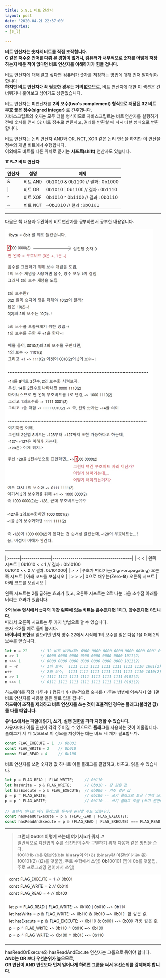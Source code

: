 ```yaml
---
title: 5.9.1 비트 연산자
layout: post
date: '2020-04-21 22:37:00'
categories:
- js_lj

---
```


**비트 연산자는 숫자의 비트를 직접 조작합니다.**  
**C 같은 저수준 언어를 다뤄 본 경험이 없거나, 컴퓨터가 내부적으로 숫자를 어떻게 저장하는지 배운 적이 없다면 비트 연산자를 이해하기가 힘들 겁니다.**  

비트 연산자에 대해 알고 싶다면 컴퓨터가 숫자를 저장하는 방법에 대해 먼저 알아둬야 합니다.  
**하지만 비트 연산자가 꼭 필요한 경우는 거의 없으므로**, 비트 연산자에 대한 이 섹션은 건너뛰거나 훑어보고 넘어가도 상관없습니다.

비트 연산자는 피연산자를 **2의 보수(two's complement) 형식으로 저장된 32 비트 부호 붙은 정수(signed integer)** 로 간주합니다.  
자바스크립트의 숫자는 모두 더블 형식이므로 자바스크립트는 비트 연산자를 실행하기 전에 숫자를 먼저 32 비트 정수로 변환하고, 결과를 반환할 때 다시 더블 형식으로 변환합니다.

비트 연산자는 논리 연산자 AND와 OR, NOT, XOR 같은 논리 연산을 하지만 이 연산을 정수의 개별 비트에서 수행합니다.  
이외에도 비트를 다른 위치로 옮기는 **시프트(shift)** 연산자도 있습니다.

**표 5-7 비트 연산자**

| 연산자 | 설명 | 예제 |
|----------|-------|-------|
|&| 비트 AND | 0b1010 & 0b1100 // 결과 : 0b1000 |
| \| | 비트 OR | 0b1010 \| 0b1100 // 결과 : 0b1110 |
| ^ | 비트 XOR | 0b1010 ^ 0b1100 // 결과 : 0b0110 |
| ~ | 비트 NOT | ~0b1010 // 결과 : 0b0101 |

---------------------

다음은 책 내용과 무관하게 비트연산자를 공부하면서 공부한 내용입니다.

![](/static/img/learningjs/image40.jpg)


----------------------


|:------|---------------|----------------------------------------|
|  < <  | 왼쪽 시프트 | 0b1010 < < 1 // 결과 : 0b10100  <br>  0b1010 << 2 // 결과: 0b101000|
| > > | 부호가 따라가는(Sign-propagating) 오른쪽 시프트 | 아래 코드를 보십시오 |
| > > > | 0으로 채우는(Zero-fit) 오른쪽 시프트 | 아래 코드를 보십시오 |

왼쪽 시프트는 2를 곱하는 효과가 있고, 오른쪽 시프트는 2로 나눈 다음 소수점 아래를 버리는 효과가 있습니다.

**2의 보수 형식에서 숫자의 가장 왼쪽에 있는 비트는 음수였다면 1이고, 양수였다면 0입니다.**  
따라서 오른쪽 시프트는 두 가지 방법으로 할 수 있습니다.  
숫자 -22를 예로 들어 봅시다.  
**바이너리 표현**을 얻으려면 먼저 양수 22에서 시작해 1의 보수를 얻은 다음 1을 더해 2의 보수를 얻습니다.

```javascript
let n = 22      // 32 비트 바이너리; 0000 0000 0000 0000 0000 0000 0001 0110(2)
n >> 1          // 0000 0000 0000 0000 0000 0000 0000 1011(2)
n >>> 1         // 0000 0000 0000 0000 0000 0000 0000 1011(2)
n = -n          // 1의 보수;  1111 1111 1111 1111 1111 1111 1110 1001(2)
n++             // 2의 보수;  1111 1111 1111 1111 1111 1111 1110 1010(2)
n >> 1          // 1111 1111 1111 1111 1111 1111 1111 0101(2)
n >>> 1         // 0111 1111 1111 1111 1111 1111 1111 0101(2)
```

하드웨어를 직접 다루거나 컴퓨터가 내부적으로 숫자를 다루는 방법에 익숙하지 않다면 비트 연산자를 사용할 일은 별로 없을 겁니다.  
**하드웨어 조작을 제외하고 비트 연산자를 쓰는 것이 효율적인 경우는 플래그(불리언 값)를 다룰 때입니다.**

**유닉스에서는 파일에 읽기, 쓰기, 실행 권한을 각각 지정할 수 있습니다.**  
사용자마다 이들 권한이 각각 주어질 수 있으므로 **플래그**를 사용하는 것이 어울립니다.  
플래그가 세 개 있으므로 이 정보를 저장하는 데는 비트 세 개가 필요합니다.

```javascript
const FLAG_EXECUTE = 1  // 0b001
const FLAG_WRITE = 2    // 0b010
const FLAG_READ = 4     // 0b100
```

비트 연산자를 쓰면 숫자형 값 하나로 이들 플래그를 결합하고, 바꾸고, 읽을 수 있습니다.

```javascript
let p = FLAG_READ | FLAG_WRITE;     // 0b110
let hasWrite = p & FLAG_WRITE;      // 0b010 - 참 같은 값
let hasExecute = p & FLAG_EXECUTE;  // 0b000 - 거짓 같은 값
p = p ^ FLAG_WRITE;                 // 0b100 -- 쓰기 플래그로 토글 (이제 쓰기 권한이 없습니다)
p = p ^ FLAG_WRITE;                 // 0b110 -- 쓰기 플래그 토글 (쓰기 권한이 다시 생겼습니다)

// 표현식 하나로 여러 플래그를 동시에 판단할 수도 있습니다.
const hasReadOrExecute = p & (FLAG_READ | FLAG_EXECUTE);
const hasReadAndExecute = p & (FLAG_READ | FLAG_EXECUTE) === FLAG_READ | FLAG_EXECUTE;
```

-----------------------------

> **그런데 0b001 이렇게 쓰는데 여기서 b가 뭐지..?**  
> 일반적으로 이진법의 수를 십진법의 수와 구별하기 위해 다음과 같은 방법을 쓴다.  
> 100101b (b를 덧붙입(b는 **binary**의 약자)) (binary란 이진법이라는 뜻)
> 100101(2) ((2)를 덧붙임, 주로 수학에서 쓰임)
> **0b**100101 (앞에 0b를 덧붙입, 주로 프로그래밍 언어에서 쓰임)

![](/static/img/learningjs/image41.jpg)

--------------------------------

hasReadOrExecute와 hasReadAndExcute 연산자는 그룹으로 묶어야 합니다.  
**AND는 OR 보다 우선순위가 높으므로,**  
**OR 연산이 AND 연산보다 먼저 일어나게 하려면 그룹을 써서 우선순위를 강제해야 합니다.**